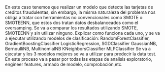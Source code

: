 En este caso tenemos que realizar un modelo que detecte las tarjetas de creditos fraudulentas, sin embargo, la misma naturaleza del problema nos obliga a tratar con herramientas
no convencionales como SMOTE o SMOTEENN, que estos dos tratan datos desbalanceados como el oversamping.
Se va a comparar los resultados utilizando SMOTE, SMOTEENN y sin utilizar ninguno.
Explicar como funciona cada uno, y se va a ejecutar utilizando modelos de clasificación:
RandomForestClassifier, GradientBoostingClassifier
LogisticRegression, SGDClassifier
GaussianNB, BernoulliNB, MultinomialNB
KNeighborsClassifier
MLPClassifier
Se va a ejecutar y los 3 modelos mejores se va a utilizar para predecir la data test.
En este proceso va a pasar por todas las etapas de analisis exploratorio, engineer features, armado de modelo, comprobación,etc.

